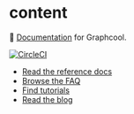 # content

:notebook: [Documentation](https://graph.cool/docs) for Graphcool.

[![CircleCI](https://circleci.com/gh/graphcool/content/tree/master.svg?style=svg)](https://circleci.com/gh/graphcool/content/tree/master)

* [Read the reference docs](https://graph.cool/docs/reference)
* [Browse the FAQ](https://graph.cool/docs/faq)
* [Find tutorials](https://graph.cool/docs/tutorials)
* [Read the blog](https://graph.cool/blog)
